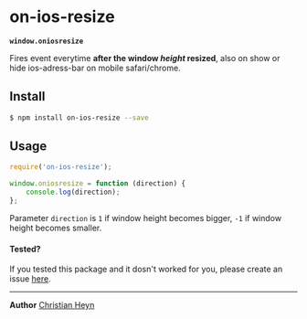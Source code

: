 # on-ios-resize
**`window.oniosresize`**

Fires event everytime **after the window _height_ resized**, also on show or hide ios-adress-bar on mobile safari/chrome.

## Install
```sh
$ npm install on-ios-resize --save
```


## Usage
```js
require('on-ios-resize');

window.oniosresize = function (direction) {
	console.log(direction);
};
```

Parameter `direction` is `1` if window height becomes bigger, `-1` if window height becomes smaller.


#### Tested?
If you tested this package and it dosn't worked for you, please create an issue [here](https://github.com/christianheyn/on-ios-resize/issues).

___

**Author**
[Christian Heyn](https://github.com/christianheyn)
